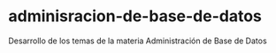 # adminisracion-de-base-de-datos
Desarrollo de los temas de la materia Administración de Base de Datos
